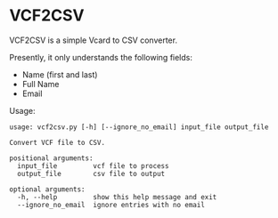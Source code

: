VCF2CSV
=======

VCF2CSV is a simple Vcard to CSV converter.

Presently, it only understands the following fields:
* Name (first and last)
* Full Name
* Email

Usage:

```
usage: vcf2csv.py [-h] [--ignore_no_email] input_file output_file

Convert VCF file to CSV.

positional arguments:
  input_file         vcf file to process
  output_file        csv file to output

optional arguments:
  -h, --help         show this help message and exit
  --ignore_no_email  ignore entries with no email
```
